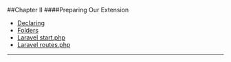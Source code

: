 ##Chapter II
####Preparing Our Extension

* [Declaring](#declaring "/manuals/demo/preparing/declaring")
* [Folders](#folders "/manuals/demo/preparing/folders")
* [Laravel start.php](#start "/manuals/demo/preparing/start")
* [Laravel routes.php](#routes "/manuals/demo/preparing/routes")

----------
